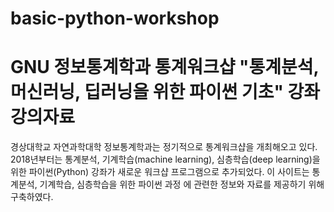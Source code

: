 # basic-python-workshop
# GNU 정보통계학과 통계워크샵 "통계분석, 머신러닝, 딥러닝을 위한 파이썬 기초" 강좌 강의자료

경상대학교 자연과학대학 정보통계학과는 정기적으로 통계워크샵을 개최해오고 있다.
2018년부터는 통계분석, 기계학습(machine learning), 심층학습(deep learning)을 위한 파이썬(Python) 강좌가 새로운 워크샵 프로그램으로 추가되었다.
이 사이트는 통계분석, 기계학습, 심층학습을 위한 파이썬 과정  에 관련한 정보와 자료를 제공하기 위해 구축하였다.
